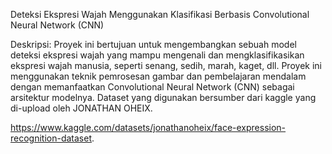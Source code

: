 Deteksi Ekspresi Wajah Menggunakan Klasifikasi Berbasis Convolutional Neural Network (CNN)

Deskripsi:
Proyek ini bertujuan untuk mengembangkan sebuah model deteksi ekspresi wajah yang mampu mengenali dan mengklasifikasikan ekspresi wajah manusia, seperti senang, sedih, marah, kaget, dll. Proyek ini menggunakan teknik pemrosesan gambar dan pembelajaran mendalam dengan memanfaatkan Convolutional Neural Network (CNN) sebagai arsitektur modelnya. Dataset yang digunakan bersumber dari kaggle yang di-upload oleh JONATHAN OHEIX.

https://www.kaggle.com/datasets/jonathanoheix/face-expression-recognition-dataset.


